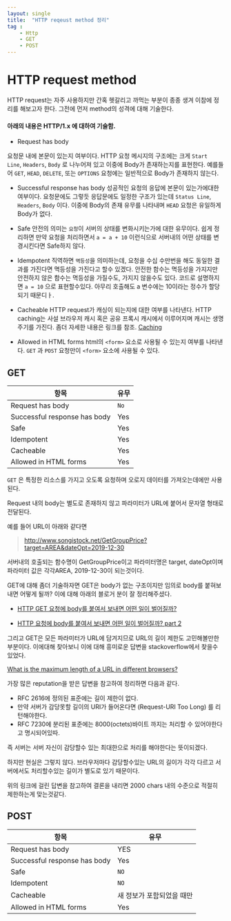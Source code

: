 ```yaml
---
layout: single
title:  "HTTP reqeust method 정리"
tag : 
    - Http
    - GET
    - POST
---
```


# HTTP request method

HTTP request는 자주 사용하지만 간혹 헷갈리고 까먹는 부분이 종종 생겨 이참에 정리를 해보고자 한다. 그전에 먼저 method의 성격에 대해 기술한다.

#### 아래의 내용은 HTTP/1.x 에 대하여 기술함.

- Request has body

요청문 내에 본문이 있는지 여부이다. HTTP 요청 메시지의 구조에는 크게 `Start Line`, `Headers`, `Body` 로 나누어져 있고 이중에 Body가 존재하는지를 표현한다.
예를들어 `GET`, `HEAD`, `DELETE`, 또는 `OPTIONS` 요청에는 일반적으로 Body가 존재하지 않는다.


- Successful response has body
성공적인 요청의 응답에 본문이 있는가에대한 여부이다. 요청문에도 그렇듯 응답문에도 일정한 구조가 있는데 `Status Line`, `Headers`, `Body` 이다. 이중에 Body의 존재 유무를 나타내며 `HEAD` 요청은 유일하게 Body가 없다.

- Safe
안전의 의미는 `요청`이 서버의 상태를 변화시키는가에 대한 유무이다. 쉽게 정리하면 만약 요청을 처리하면서 `a = a + 10` 이런식으로 서버내의 어떤 상태를 변경시킨다면 Safe하지 않다.

- Idempotent
직역하면 `멱등성`을 의미하는데, 요청을 수십 수만번을 해도 동일한 결과를 가진다면 멱등성을 가진다고 할수 있겠다. 안전한 함수는 멱등성을 가지지만 안전하지 않은 함수는 멱등성을 가질수도, 가지지 않을수도 있다. 코드로 설명하지면 `a = 10` 으로 표현할수있다. 아무리 호출해도 a 변수에는 10이라는 정수가 할당되기 때문디ㅏ.


- Cacheable
HTTP request가 캐싱이 되는지에 대한 여부를 나타낸다. HTTP caching는 사설 브라우저 캐시 혹은 공유 프록시 캐시에서 이루어지며 캐시는 생명주기를 가진다. 좀더 자세한 내용은 링크를 참조. [Caching](https://developer.mozilla.org/ko/docs/Web/HTTP/Caching)

- Allowed in HTML forms
html의 `<form>` 요소로 사용될 수 있는지 여부를 나타낸다. `GET` 과 `POST` 요청만이 `<form>` 요소에 사용될 수 있다.


## GET

| 항목                         | 유무|
|------------------------------|-----|
| Request has body             | `No`  |
| Successful response has body | Yes |
| Safe                         | Yes |
| Idempotent                   | Yes |
| Cacheable                    | Yes |
| Allowed in HTML forms        | Yes |

`GET` 은 특정한 리소스를 가지고 오도록 요청하며 오로지 데이터를 가져오는데에만 사용된다.

Request 내의 body는 별도로 존재하지 않고 파라미터가 URL에 붙어서 문자열 형태로 전달된다.


예를 들어 URL이 아래와 같다면

> http://www.songistock.net/GetGroupPrice?target=AREA&dateOpt=2019-12-30


서버내의 호출되는 함수명이 GetGroupPrice이고 파라미터명은 target, dateOpt이며 파라미터 값은 각각AREA, 2019-12-30이 되는것이다.

GET에 대해 좀더 기술하자면 GET은 body가 없는 구조이지만 임의로 body를 붙혀보내면 어떻게 될까? 이에 대해 아래의 블로거 분이 잘 정리해주셨다.

- [HTTP GET 요청에 body를 붙여서 보내면 어떤 일이 벌어질까?](https://libsora.so/posts/http-get-request-with-body-and-http-library/)

- [HTTP 요청에 body를 붙여서 보내면 어떤 일이 벌어질까? part 2](https://libsora.so/posts/http-request-with-body-and-java-httpurlconnection/)

그리고 GET은 모든 파라미터가 URL에 담겨지므로 URL의 길이 제한도 고민해볼만한 부분이다. 이에대해 찾아보니 이에 대해 흥미로운 답변을 stackoverflow에서 찾을수 있었다.

[What is the maximum length of a URL in different browsers?](https://stackoverflow.com/questions/417142/what-is-the-maximum-length-of-a-url-in-different-browsers)

가장 많은 reputation을 받은 답변을 참고하여 정리하면 다음과 같다.

- RFC 2616에 정의된 표준에는 길이 제한이 없다.
- 만약 서버가 감당못할 길이의 URI가 들어온다면 (Request-URI Too Long) 를 리턴해야한다.
- RFC 7230에 분리된 표준에는 8000(octets)바이트 까지는 처리할 수 있어야한다고 명시되어있따.

즉 서버는 서버 자신이 감당할수 있는 최대한으로 처리를 해야한다는 뜻이되겠다.

하지만 현실은 그렇지 않다. 브라우저마다 감당할수있는 URL의 길이가 각각 다르고 서버에서도 처리할수있는 길이가 별도로 있기 때문이다.

위의 링크에 걸린 답변을 참고하여 결론을 내리면 2000 chars 내의 수준으로 적절히 제한하는게 맞는것같다.

## POST

| 항목                         | 유무|
|------------------------------|-----|
| Request has body             | YES  |
| Successful response has body | Yes |
| Safe                         | `NO` |
| Idempotent                   | `NO` |
| Cacheable                    | 새 정보가 포함되었을 때만 |
| Allowed in HTML forms        | Yes |

